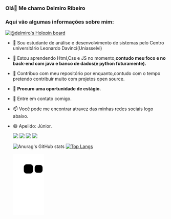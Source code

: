 ### Olá👋 Me chamo Delmiro Ribeiro

### Aqui vão algumas informações sobre mim: ###

[![@delmiro's Holopin board](https://holopin.io/api/user/board?user=delmiro)](https://holopin.io/@delmiro)

- 🔭 Sou estudante de análise e desenvolvimento de sistemas pelo Centro universitário Leonardo Davinci(Uniasselvi)
- 🌱 Estou aprendendo Html,Css e JS no momento,**contudo meu foco e no back-end com java e banco de dados(e python futuramente).**
- 👯 Contribuo com meu repositório por enquanto,contudo com o tempo pretendo contribuir muito com projetos open source.
- 🤔 **Procuro uma oportunidade de estágio.**
- 💬 Entre em contato comigo.
- 📫 Você pode me encontrar atravez das minhas redes sociais logo abaixo.
- 😄 Apelido: Júnior.

  <a href="https://www.instagram.com/delmiro__jr/?hl=pt-br" target="_blank"><img src="https://img.shields.io/badge/-Instagram-%23E4405F?style=for-the-badge&logo=instagram&logoColor=white" target="_blank"></a>
 	<a href="https://www.twitch.tv/mirotec" target="_blank"><img src="https://img.shields.io/badge/Twitch-9146FF?style=for-the-badge&logo=twitch&logoColor=white" target="_blank"></a> 
  <a href = "mailto:delmiroribeiro.alpha@gmail.com"><img src="https://img.shields.io/badge/-Gmail-%23333?style=for-the-badge&logo=gmail&logoColor=white" target="_blank"></a>
  <a href="https://www.linkedin.com/in/delmiro-ribeiro-7452411a0/" target="_blank"><img src="https://img.shields.io/badge/-LinkedIn-%230077B5?style=for-the-badge&logo=linkedin&logoColor=white" target="_blank"></a> 
  
  ![Anurag's GitHub stats](https://github-readme-stats.vercel.app/api?username=Delmiro-Ribeiro&show_icons=true&theme=radical)    [![Top Langs](https://github-readme-stats.vercel.app/api/top-langs/?username=Delmiro-Ribeiro&layout=&theme=radical)](https://github.com/anuraghazra/github-readme-stats) 

  

  ![Snake animation](https://github.com/rafaballerini/rafaballerini/blob/output/github-contribution-grid-snake.svg)
 

